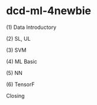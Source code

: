 # dcd-ml-4newbie

(1) Data Introductory

(2) SL, UL

(3) SVM

(4) ML Basic

(5) NN

(6) TensorF

Closing

